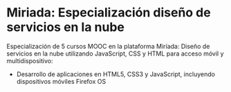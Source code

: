 # Miriada: Especialización diseño de servicios en la nube
Especialización de 5 cursos MOOC en la plataforma Miríada: Diseño de servicios en la nube utilizando JavaScript, CSS y HTML para acceso móvil y multidispositivo:
- Desarrollo de aplicaciones en HTML5, CSS3 y JavaScript, incluyendo dispositivos móviles Firefox OS
